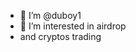 - 👋 I’m @duboy1
- 👀 I’m interested in airdrop
- and cryptos trading
  

<!---
duboy1/duboy1 is a ✨ special ✨ repository because its `README.md` (this file) appears on your GitHub profile.
You can click the Preview link to take a look.
--->
